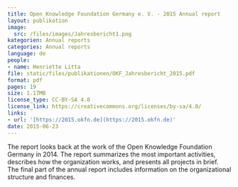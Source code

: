 ```yaml
---
title: Open Knowledge Foundation Germany e. V. - 2015 Annual report
layout: publikation
image:
  src: /files/images/Jahresbericht1.png
kategorien: Annual reports
categories: Annual reports
language: de
people:
- name: Henriette Litta
file: static/files/publikationen/OKF_Jahresbericht_2015.pdf
format: pdf
pages: 19
size: 1.17MB
license_type: CC-BY-SA 4.0
license_link: https://creativecommons.org/licenses/by-sa/4.0/
links:
- url: '[https://2015.okfn.de](https://2015.okfn.de)'
date: 2015-06-23
---
```


The report looks back at the work of the Open Knowledge Foundation Germany in 2014. The report summarizes the most important activities, describes how the organization works, and presents all projects in brief. The final part of the annual report includes information on the organizational structure and finances.
